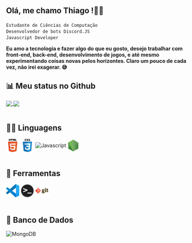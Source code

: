 ## Olá, me chamo **Thiago** !👋😃

`Estudante de Ciências de Computação`
<br>
`Desenvolvedor de bots Discord.JS`
<br>
`Javascript Developer`
<br>


**Eu amo a tecnologia e fazer algo do que eu gosto, desejo trabalhar com front-end, back-end, desenvolvimento de jogos, e até mesmo experimentando coisas novas pelos horizontes. Claro um pouco de cada vez, não irei exagerar. 😅**


## 📊 **Meu status no Github**


<div>
<a href="https://github.com/anuraghazra/github-readme-stats">
  <img align="center" src="https://github-readme-stats.vercel.app/api?username=zThiagoR&show_icons=true&theme=onedark&custom_title=Status%20no%20GitHub&hide_border=true&count_private=true&hide_title=true&hide=prs,issues&locale=pt-br" />
</a>
<a href="https://github.com/anuraghazra/convoychat">
  <img align="center" src="https://github-readme-stats.vercel.app/api/top-langs/?username=zThiagoR&layout=compact&locale=pt-br" />
</a>
</div>

<br>

## 🙆‍♂️ **Linguagens**

<div>

<img Title = "HTML 5" height="36" src="https://raw.githubusercontent.com/github/explore/80688e429a7d4ef2fca1e82350fe8e3517d3494d/topics/html/html.png" alt="HTML5" align = "center" />

<img Title = "CSS 3" height="36" src="https://raw.githubusercontent.com/github/explore/80688e429a7d4ef2fca1e82350fe8e3517d3494d/topics/css/css.png" alt="CSS" align = "center">

<img Title = "Javascript" src="https://cdn.jsdelivr.net/gh/devicons/devicon/icons/javascript/javascript-original.svg" align = "center" heigth = "32" width = "32"/>

<img Title = "Node.JS" height="32" src="https://raw.githubusercontent.com/github/explore/80688e429a7d4ef2fca1e82350fe8e3517d3494d/topics/nodejs/nodejs.png" align = "center" alt="Nodejs"/>

</div>

<br>

## 💼 **Ferramentas**

<div>

<img Title = "Visual Studio Code" height="36" src="https://raw.githubusercontent.com/github/explore/80688e429a7d4ef2fca1e82350fe8e3517d3494d/topics/visual-studio-code/visual-studio-code.png">
<img Title = "Windows Terminal" height="36" src="https://raw.githubusercontent.com/github/explore/80688e429a7d4ef2fca1e82350fe8e3517d3494d/topics/terminal/terminal.png">
<img Title = "Git" height="36" src="https://raw.githubusercontent.com/github/explore/80688e429a7d4ef2fca1e82350fe8e3517d3494d/topics/git/git.png">

</div>

<br>

## 🎲 **Banco de Dados**
<img Title = "MongoDB" height="40" src="https://cdn.jsdelivr.net/gh/devicons/devicon/icons/mongodb/mongodb-original.svg" alt="MongoDB"/>



